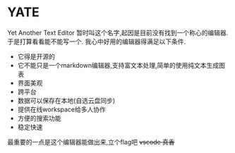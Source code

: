 # YATE
Yet Another Text Editor
暂时叫这个名字,起因是目前没有找到一个称心的编辑器.于是打算看看能不能写一个.
我心中好用的编辑器得满足以下条件.
- 它得是开源的
- 它不能只是一个markdown编辑器,支持富文本处理,简单的使用纯文本生成图表
- 界面美观
- 跨平台
- 数据可以保存在本地(自选云盘同步)
- 提供在线workspace给多人协作
- 方便的搜索功能
- 稳定快速

最重要的一点是这个编辑器能做出来,立个flag吧
~~vscode 真香~~
